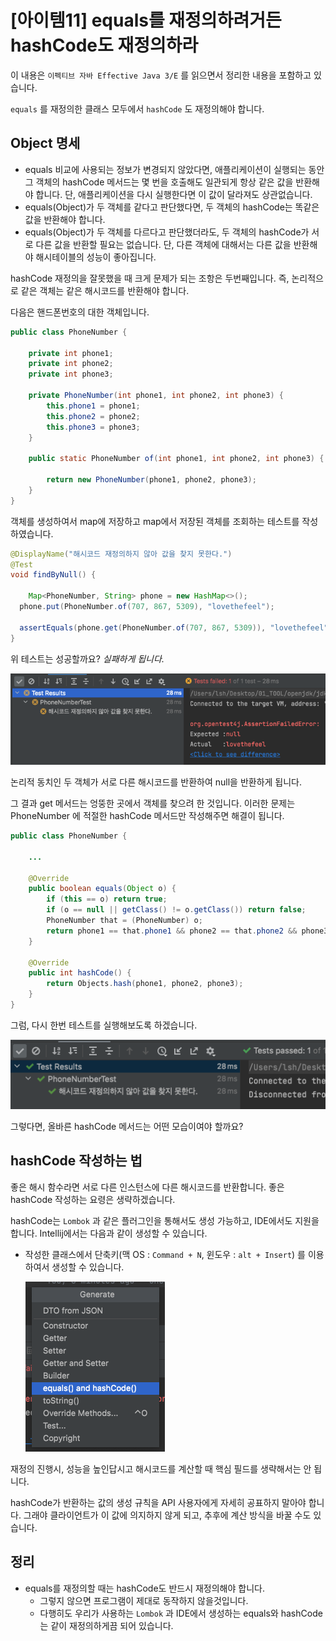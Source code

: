 # [아이템11] equals를 재정의하려거든 hashCode도 재정의하라

이 내용은 `이펙티브 자바 Effective Java 3/E` 를 읽으면서 정리한 내용을 포함하고 있습니다.

`equals` 를 재정의한 클래스 모두에서 `hashCode` 도 재정의해야 합니다. 



## Object 명세

- equals 비교에 사용되는 정보가 변경되지 않았다면, 애플리케이션이 실행되는 동안 그 객체의 hashCode 메서드는 몇 번을 호출해도 일관되게 항상 같은 값을 반환해야 합니다. 단, 애플리케이션을 다시 실행한다면 이 값이 달라져도 상관없습니다.
- equals(Object)가 두 객체를 같다고 판단했다면, 두 객체의 hashCode는 똑같은 값을 반환해야 합니다.
- equals(Object)가 두 객체를 다르다고 판단했더라도, 두 객체의 hashCode가 서로 다른 값을 반환할 필요는 없습니다. 단, 다른 객체에 대해서는 다른 값을 반환해야 해시테이블의 성능이 좋아집니다.



hashCode 재정의을 잘못했을 때 크게 문제가 되는 조항은 두번째입니다. 즉, 논리적으로 같은 객체는 같은 해시코드를 반환해야 합니다.

다음은 핸드폰번호의 대한 객체입니다.

```java
public class PhoneNumber {

    private int phone1;
    private int phone2;
    private int phone3;

    private PhoneNumber(int phone1, int phone2, int phone3) {
        this.phone1 = phone1;
        this.phone2 = phone2;
        this.phone3 = phone3;
    }

    public static PhoneNumber of(int phone1, int phone2, int phone3) {

        return new PhoneNumber(phone1, phone2, phone3);
    }
}
```

객체를 생성하여서 map에 저장하고 map에서 저장된 객체를 조회하는 테스트를 작성하였습니다.

```java
@DisplayName("해시코드 재정의하지 않아 값을 찾지 못한다.")
@Test
void findByNull() {

	Map<PhoneNumber, String> phone = new HashMap<>();
  phone.put(PhoneNumber.of(707, 867, 5309), "lovethefeel");

  assertEquals(phone.get(PhoneNumber.of(707, 867, 5309)), "lovethefeel");
}
```

위 테스트는 성공할까요? *실패하게 됩니다.*

![hashCode-test-fail](../images/hashCode-test-fail.png)

논리적 동치인 두 객체가 서로 다른 해시코드를 반환하여 null을 반환하게 됩니다. 

그 결과 get 메서드는 엉뚱한 곳에서 객체를 찾으려 한 것입니다. 이러한 문제는 PhoneNumber 에 적절한 hashCode 메서드만 작성해주면 해결이 됩니다. 

```java
public class PhoneNumber {
  
  	...
      
    @Override
    public boolean equals(Object o) {
        if (this == o) return true;
        if (o == null || getClass() != o.getClass()) return false;
        PhoneNumber that = (PhoneNumber) o;
        return phone1 == that.phone1 && phone2 == that.phone2 && phone3 == that.phone3;
    }

    @Override
    public int hashCode() {
        return Objects.hash(phone1, phone2, phone3);
    }
}
```

그럼, 다시 한번 테스트를 실행해보도록 하겠습니다.

![hashCode-test-success](../images/hashCode-test-success.png)



그렇다면, 올바른 hashCode 메서드는 어떤 모습이여야 할까요?



## hashCode 작성하는 법

좋은 해시 함수라면 서로 다른 인스턴스에 다른 해시코드를 반환합니다. 좋은 hashCode 작성하는 요령은 생략하겠습니다. 

hashCode는 `Lombok` 과 같은 플러그인을 통해서도 생성 가능하고, IDE에서도 지원을 합니다. Intellij에서는 다음과 같이 생성할 수 있습니다.

- 작성한 클래스에서 단축키(맥 OS : `Command + N`, 윈도우 : `alt + Insert`) 를 이용하여서 생성할 수 있습니다.

  ![hashCode](../images/hashCode.png)



재정의 진행시, 성능을 높인답시고 해시코드를 계산할 때 핵심 필드를 생략해서는 안 됩니다.

hashCode가 반환하는 값의 생성 규칙을 API 사용자에게 자세히 공표하지 말아야 합니다. 그래야 클라이언트가 이 값에 의지하지 않게 되고, 추후에 계산 방식을 바꿀 수도 있습니다.



## 정리

- equals를 재정의할 때는 hashCode도 반드시 재정의해야 합니다.
  - 그렇지 않으면 프로그램이 제대로 동작하지 않을것입니다.
  - 다행히도 우리가 사용하는 `Lombok` 과 IDE에서 생성하는 equals와 hashCode는 같이 재정의하게끔 되어 있습니다.